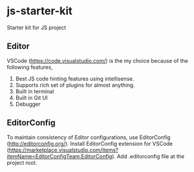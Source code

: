 # js-starter-kit
Starter kit for JS project

## Editor
VSCode (https://code.visualstudio.com/) is the my choice because of the following features,
  1. Best JS code hinting features using intellisense.
  2. Supports rich set of plugins for almost anything.
  3. Built in terminal
  4. Built in Git UI
  5. Debugger

## EditorConfig
To maintain consistency of Editor configurations, use EditorConfig (http://editorconfig.org/). Install EditorConfig extension for VSCode (https://marketplace.visualstudio.com/items?itemName=EditorConfigTeam.EditorConfig). Add .editorconfig file at the project root.


